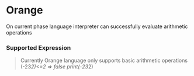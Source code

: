 # Orange
On current phase language interpreter can successfully evaluate arithmetic operations  



### Supported Expression ###
> Currently Orange language only supports basic arithmetic operations 
> (-23*2)<=2 => false
> print(-23*2)
